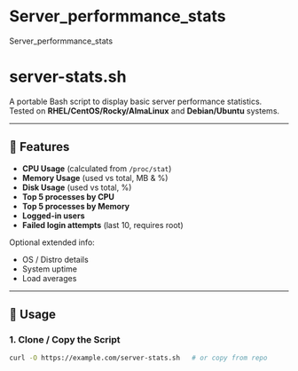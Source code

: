# Server_performmance_stats
Server_performmance_stats

# server-stats.sh

A portable Bash script to display basic server performance statistics.  
Tested on **RHEL/CentOS/Rocky/AlmaLinux** and **Debian/Ubuntu** systems.

---

## 🔧 Features

- **CPU Usage** (calculated from `/proc/stat`)
- **Memory Usage** (used vs total, MB & %)
- **Disk Usage** (used vs total, %)
- **Top 5 processes by CPU**
- **Top 5 processes by Memory**
- **Logged-in users**
- **Failed login attempts** (last 10, requires root)

Optional extended info:
- OS / Distro details
- System uptime
- Load averages

---

## 🚀 Usage

### 1. Clone / Copy the Script
```bash
curl -O https://example.com/server-stats.sh   # or copy from repo
